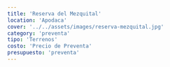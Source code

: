 ```yaml
---
title: 'Reserva del Mezquital'
location: 'Apodaca'
cover: '../../assets/images/reserva-mezquital.jpg'
category: 'preventa'
tipo: 'Terrenos'
costo: 'Precio de Preventa'
presupuesto: 'preventa'
---
```

